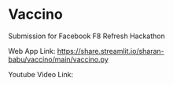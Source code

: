 # Vaccino
Submission for Facebook F8 Refresh Hackathon

Web App Link: https://share.streamlit.io/sharan-babu/vaccino/main/vaccino.py

Youtube Video Link:
